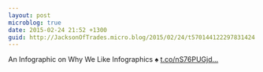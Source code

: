 ```yaml
---
layout: post
microblog: true
date: 2015-02-24 21:52 +1300
guid: http://JacksonOfTrades.micro.blog/2015/02/24/t570144122297831424.html
---
```

An Infographic on Why We Like Infographics ♠ [t.co/nS76PUGjd...](http://t.co/nS76PUGjdu)
